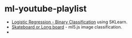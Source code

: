 # ml-youtube-playlist

* [Logistic Regression - Binary Classification](https://www.youtube.com/watch?v=zM4VZR0px8E) using SKLearn.
* [Skateboard or Long board](http://www.merlos.org/ml5/machine-learning/node/2020/11/how-to-use-ml5-with-node-step-by-step.html) - ml5.js image classification.
* 

